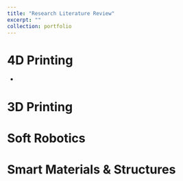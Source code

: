 ```yaml
---
title: "Research Literature Review"
excerpt: ""
collection: portfolio
---
```


4D Printing
======
*

3D Printing
======


Soft Robotics
======


Smart Materials \& Structures
======
